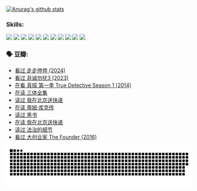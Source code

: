 
[![Anurag's github stats](https://github-readme-stats.vercel.app/api?username=w940853815)](https://github.com/anuraghazra/github-readme-stats)

### Skills:

<code><img height="32" src="https://cdn.jsdelivr.net/npm/simple-icons@v5/icons/python.svg"></code>
<code><img height="32" src="https://cdn.jsdelivr.net/npm/simple-icons@v5/icons/javascript.svg"></code>
<code><img height="32" src="https://cdn.jsdelivr.net/npm/simple-icons@v5/icons/django.svg"></code>
<code><img height="32" src="https://cdn.jsdelivr.net/npm/simple-icons@v5/icons/flask.svg"></code>
<code><img height="32" src="https://cdn.jsdelivr.net/npm/simple-icons@v5/icons/vuetify.svg"></code>
<code><img height="32" src="https://cdn.jsdelivr.net/npm/simple-icons@v5/icons/git.svg"></code>
<code><img height="32" src="https://cdn.jsdelivr.net/npm/simple-icons@v5/icons/docker.svg"></code>
<code><img height="32" src="https://cdn.jsdelivr.net/npm/simple-icons@v5/icons/postgresql.svg"></code>
<code><img height="32" src="https://cdn.jsdelivr.net/npm/simple-icons@v5/icons/elasticsearch.svg"></code>
<code><img height="32" src="https://cdn.jsdelivr.net/npm/simple-icons@v5/icons/macos.svg"></code>
<code><img height="32" src="https://cdn.jsdelivr.net/npm/simple-icons@v5/icons/linux.svg"></code>

### 🗣 豆瓣:

<!-- DOUBAN-ACTIVITIES:START -->
- [看过 走走停停‎ (2024)](https://www.douban.com/people/136069238/status/4684430230/?_i=24055554)
- [看过 非诚勿扰3‎ (2023)](https://www.douban.com/people/136069238/status/4676324100/?_i=24055554)
- [在看 真探 第一季 True Detective Season 1‎ (2014)](https://www.douban.com/people/136069238/status/4673382852/?_i=24055554)
- [在读 三体全集](https://www.douban.com/people/136069238/status/4672842521/?_i=24055554)
- [读过 我在北京送快递](https://www.douban.com/people/136069238/status/4672842036/?_i=24055554)
- [在读 蒂姆·库克传](https://www.douban.com/people/136069238/status/4663517053/?_i=24055554)
- [读过 黑书](https://www.douban.com/people/136069238/status/4663516022/?_i=24055554)
- [在读 我在北京送快递](https://www.douban.com/people/136069238/status/4658098365/?_i=24055554)
- [读过 法治的细节](https://www.douban.com/people/136069238/status/4657347558/?_i=24055554)
- [看过 大创业家 The Founder‎ (2016)](https://www.douban.com/people/136069238/status/4649667693/?_i=24055554)
<!-- DOUBAN-ACTIVITIES:END -->


![Snake animation](https://raw.githubusercontent.com/w940853815/w940853815/output/github-contribution-grid-snake.svg)

<!--
**w940853815/w940853815** is a ✨ _special_ ✨ repository because its `README.md` (this file) appears on your GitHub profile.

Here are some ideas to get you started:

- 🔭 I’m currently working on ...
- 🌱 I’m currently learning ...
- 👯 I’m looking to collaborate on ...
- 🤔 I’m looking for help with ...
- 💬 Ask me about ...
- 📫 How to reach me: ...
- 😄 Pronouns: ...
- ⚡ Fun fact: ...
-->
